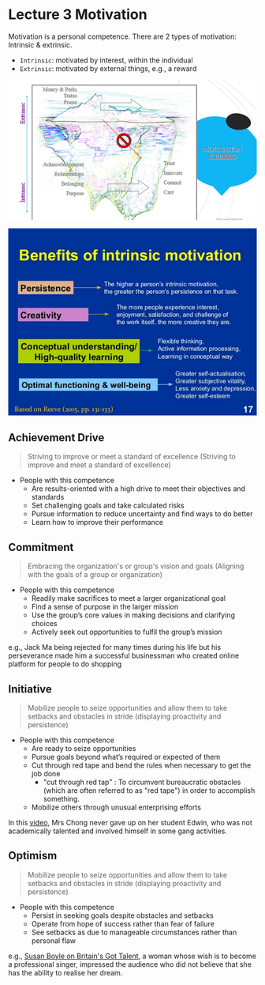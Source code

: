 # Lecture 3 Motivation
Motivation is a personal competence. There are 2 types of motivation: Intrinsic & extrinsic.
- `Intrinsic`: motivated by interest, within the individual
- `Extrinsic`: motivated by external things, e.g., a reward

![Motivation iceberg](L3\motivation-iceberg.png)

![Benefits of intrinsic motivation](L3\benefits-intrinsic-motivation.png)

## Achievement Drive
> Striving to improve or meet a standard of excellence (Striving to improve and meet a standard of excellence)

- People with this competence 
    - Are results-oriented with a high drive to meet their objectives and standards 
    - Set challenging goals and take calculated risks 
    - Pursue information to reduce uncertainty and find ways to do better 
    - Learn how to improve their performance 

## Commitment
> Embracing the organization's or group's vision and goals (Aligning with the goals of a group or organization)

- People with this competence 
    - Readily make sacrifices to meet a larger organizational goal 
    - Find a sense of purpose in the larger mission 
    - Use the group’s core values in making decisions and clarifying choices 
    - Actively seek out opportunities to fulfil the group’s mission 

e.g., Jack Ma being rejected for many times during his life but his perseverance made him a successful businessman who created online platform for people to do shopping

## Initiative
> Mobilize people to seize opportunities and allow them to take setbacks and obstacles in stride (displaying proactivity and persistence)

- People with this competence
    - Are ready to seize opportunities 
    - Pursue goals beyond what’s required or expected of them 
    - Cut through red tape and bend the rules when necessary to get the job done 
        - "cut through red tap" : To circumvent bureaucratic obstacles (which are often referred to as "red tape") in order to accomplish something.
    - Mobilize others through unusual enterprising efforts  

In this [video](https://www.youtube.com/watch?v=Na7oYhGi_Co), Mrs Chong never gave up on her student Edwin, who was not academically talented and involved himself in some gang activities.

## Optimism
> Mobilize people to seize opportunities and allow them to take setbacks and obstacles in stride (displaying proactivity and persistence)
    
- People with this competence 
    - Persist in seeking goals despite obstacles and setbacks 
    - Operate from hope of success rather than fear of failure 
    - See setbacks as due to manageable circumstances rather than personal flaw 

e.g., [Susan Boyle on Britain's Got Talent](https://www.youtube.com/watch?v=_zZPLohsmO0), a woman whose wish is to become a professional singer, impressed the audience who did not believe that she has the ability to realise her dream.